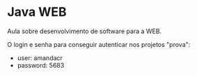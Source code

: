 # Java WEB

Aula sobre desenvolvimento de software para a WEB.

O login e senha para conseguir autenticar nos projetos "prova":
* user: amandacr
* password: 5683

